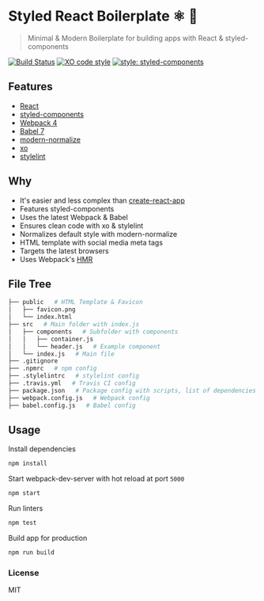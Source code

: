 # Styled React Boilerplate ⚛️ 💅
> Minimal & Modern Boilerplate for building apps with React & styled-components

[![Build Status](https://travis-ci.org/xxczaki/styled-react-boilerplate.svg?branch=master)](https://travis-ci.org/xxczaki/styled-react-boilerplate) 
[![XO code style](https://img.shields.io/badge/code_style-XO-5ed9c7.svg)](https://github.com/xojs/xo)
[![style: styled-components](https://img.shields.io/badge/style-%F0%9F%92%85%20styled--components-orange.svg?colorB=daa357&colorA=db748e)](https://github.com/styled-components/styled-components)

## Features
- [React](https://react.org)
- [styled-components](https://www.styled-components.com/)
- [Webpack 4](https://webpack.js.org/)
- [Babel 7](https://babeljs.io/)
- [modern-normalize](https://github.com/sindresorhus/modern-normalize)
- [xo](https://github.com/xojs/xo)
- [stylelint](https://stylelint.io/)

## Why
- It's easier and less complex than [create-react-app](https://github.com/facebook/create-react-app)
- Features styled-components
- Uses the latest Webpack & Babel
- Ensures clean code with xo & stylelint
- Normalizes default style with modern-normalize
- HTML template with social media meta tags
- Targets the latest browsers
- Uses Webpack's [HMR](https://webpack.js.org/concepts/hot-module-replacement/)

## File Tree
```bash
├── public   # HTML Template & Favicon 
│   ├── favicon.png
│   └── index.html
├── src   # Main folder with index.js
│   ├── components   # Subfolder with components
│   │   ├── container.js
│   │   └── header.js   # Example component
│   └── index.js   # Main file
├── .gitignore
├── .npmrc   # npm config
├── .stylelintrc   # stylelint config
├── .travis.yml   # Travis CI config
├── package.json   # Package config with scripts, list of dependencies etc.
├── webpack.config.js   # Webpack config
├── babel.config.js   # Babel config

```

## Usage
Install dependencies
```bash
npm install
```

Start webpack-dev-server with hot reload at port `5000`
```bash
npm start
```

Run linters
```bash
npm test
```

Build app for production
```bash
npm run build
```

### License

MIT

